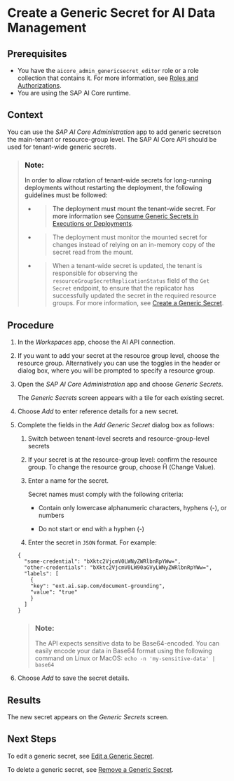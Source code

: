<!-- loioda05d4a4b0114fb9bdf3aa294155443d -->

<link rel="stylesheet" type="text/css" href="css/sap-icons.css"/>

# Create a Generic Secret for AI Data Management



<a name="loioda05d4a4b0114fb9bdf3aa294155443d__prereq_udx_nph_fdc"/>

## Prerequisites

-   You have the `aicore_admin_genericsecret_editor` role or a role collection that contains it. For more information, see [Roles and Authorizations](https://help.sap.com/docs/ai-launchpad/sap-ai-launchpad/roles-and-authorizations).
-   You are using the SAP AI Core runtime.



<a name="loioda05d4a4b0114fb9bdf3aa294155443d__context_k5q_fmx_rxb"/>

## Context

You can use the *SAP AI Core Administration* app to add generic secretson the main-tenant or resource-group level. The SAP AI Core API should be used for tenant-wide generic secrets.

> ### Note:  
> In order to allow rotation of tenant-wide secrets for long-running deployments without restarting the deployment, the following guidelines must be followed:
> 
> -   > The deployment must mount the tenant-wide secret. For more information see [Consume Generic Secrets in Executions or Deployments](https://help.sap.com/docs/AI_CORE/52b4adb30e6744709d6226d2b0659dea/185a3245692542a78bfeff87220410c6.html).
> -   > The deployment must monitor the mounted secret for changes instead of relying on an in-memory copy of the secret read from the mount.
> -   > When a tenant-wide secret is updated, the tenant is responsible for observing the `resourceGroupSecretReplicationStatus` field of the `Get Secret` endpoint, to ensure that the replicator has successfully updated the secret in the required resource groups. For more information, see [Create a Generic Secret](https://help.sap.com/docs/AI_CORE/52b4adb30e6744709d6226d2b0659dea/1831845910364e97b3a7c6644a9e1f4b.html).



<a name="loioda05d4a4b0114fb9bdf3aa294155443d__steps_z3r_1lx_rxb"/>

## Procedure

1.  In the *Workspaces* app, choose the AI API connection.

2.  If you want to add your secret at the resource group level, choose the resource group. Alternatively you can use the toggles in the header or dialog box, where you will be prompted to specify a resource group.

3.  Open the *SAP AI Core Administration* app and choose *Generic Secrets*.

    The *Generic Secrets* screen appears with a tile for each existing secret.

4.  Choose *Add* to enter reference details for a new secret.

5.  Complete the fields in the *Add Generic Secret* dialog box as follows:

    1.  Switch between tenant-level secrets and resource-group-level secrets

    2.  If your secret is at the resource-group level: confirm the resource group. To change the resource group, choose <span class="SAP-icons-V5"></span> \(Change Value\).

    3.  Enter a name for the secret.

        Secret names must comply with the following criteria:

        -   Contain only lowercase alphanumeric characters, hyphens \(-\), or numbers

        -   Do not start or end with a hyphen \(-\)


    4.  Enter the secret in `JSON` format. For example:


    ```
    {
      "some-credential": "bXktc2VjcmV0LWNyZWRlbnRpYWw=",
      "other-credentials": "bXktc2VjcmV0LW90aGVyLWNyZWRlbnRpYWw=",
      "labels": [
        {
        "key": "ext.ai.sap.com/document-grounding",
        "value": "true"
        }
      ]
    }
    ```

    > ### Note:  
    > The API expects sensitive data to be Base64-encoded. You can easily encode your data in Base64 format using the following command on Linux or MacOS: `echo -n 'my-sensitive-data' | base64`

6.  Choose *Add* to save the secret details.




<a name="loioda05d4a4b0114fb9bdf3aa294155443d__result_s1w_gmx_rxb"/>

## Results

The new secret appears on the *Generic Secrets* screen.



<a name="loioda05d4a4b0114fb9bdf3aa294155443d__postreq_q3k_pfk_ddc"/>

## Next Steps

To edit a generic secret, see [Edit a Generic Secret](https://help.sap.com/docs/AI_LAUNCHPAD/92d77f26188e4582897b9106b9cb72e0/2a858aed9c7b4d8598ecbc8f6982af31.html).

To delete a generic secret, see [Remove a Generic Secret](https://help.sap.com/docs/AI_LAUNCHPAD/92d77f26188e4582897b9106b9cb72e0/ea8eecfbbc764b5aa77cdcc86b73c7b4.html).

